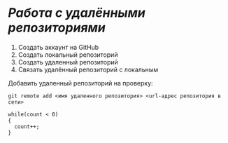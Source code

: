 # ***Работа с удалёнными репозиториями***

1. Создать аккаунт на GitHub
2. Создать локальный репозиторий
3. Создать удаленный репозиторий
4. Связать удалённый репозиторий с локальным

Добавить удаленный репозиторий на проверку:
```
git remote add <имя удаленного репозитория> <url-адрес репозитория в сети>
```
```
while(count < 0)
{
  count++;
}
```
